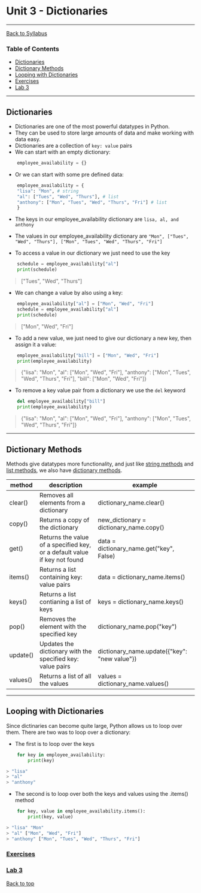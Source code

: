 # <a id="top"></a>Unit 3 - Dictionaries

---

[Back to Syllabus](https://github.com/PdxCodeGuild/Programming102#top)

### Table of Contents

- [Dictionaries](#dictionaries)
- [Dictionary Methods](#methods)
- [Looping with Dictionaries](#loops)
- [Exercises](https://github.com/PdxCodeGuild/Programming102/blob/master/practice/unit_3/)
- [Lab 3](https://github.com/PdxCodeGuild/Programming102/blob/master/labs/lab3.md)

---

## <a id="dictionaries"></a>Dictionaries

- Dictionaries are one of the most powerful datatypes in Python.
- They can be used to store large amounts of data and make working with data easy.
- Dictionaries are a collection of `key: value` pairs
- We can start with an empty dictionary:

```python
    employee_availability = {}
```

- Or we can start with some pre defined data:

```python
    employee_availability = {
    "lisa": "Mon", # string
    "al": ["Tues", "Wed", "Thurs"], # list
    "anthony": ["Mon", "Tues", "Wed", "Thurs", "Fri"] # list
    }
```

- The keys in our employee_availability dictionary are `lisa, al, and anthony`
- The values in our employee_availability dictionary are `"Mon", ["Tues", "Wed", "Thurs"], ["Mon", "Tues", "Wed", "Thurs", "Fri"]`

- To access a value in our dictionary we just need to use the key

```python
    schedule = employee_availability["al"]
    print(schedule)
```

> ["Tues", "Wed", "Thurs"]

- We can change a value by also using a key:

```python
    employee_availability["al"] = ["Mon", "Wed", "Fri"]
    schedule = employee_availability["al"]
    print(schedule)
```

> ["Mon", "Wed", "Fri"]

- To add a new value, we just need to give our dictionary a new key, then assign it a value:

```python
    employee_availability["bill"] = ["Mon", "Wed", "Fri"]
    print(employee_availability)
```

> {"lisa": "Mon", "al": ["Mon", "Wed", "Fri"], "anthony": ["Mon", "Tues", "Wed", "Thurs", "Fri"], "bill": ["Mon", "Wed", "Fri"]}

- To remove a key value pair from a dictionary we use the `del` keyword

```python
    del employee_availability["bill"]
    print(employee_availability)
```

> {"lisa": "Mon", "al": ["Mon", "Wed", "Fri"], "anthony": ["Mon", "Tues", "Wed", "Thurs", "Fri"]}

---

## <a id="methods"></a>Dictionary Methods

Methods give datatypes more functionality, and just like [string methods](https://www.w3schools.com/python/python_ref_string.asp) and [list methods](https://www.w3schools.com/python/python_ref_list.asp), we also have [dictionary methods](https://www.w3schools.com/python/python_ref_dictionary.asp).

| method   | description                                                               | example                                      |
| -------- | ------------------------------------------------------------------------- | -------------------------------------------- |
| clear()  | Removes all elements from a dictionary                                    | dictionary_name.clear()                      |
| copy()   | Returns a copy of the dictionary                                          | new_dictionary = dictionary_name.copy()      |
| get()    | Returns the value of a specified key, or a default value if key not found | data = dictionary_name.get("key", False)     |
| items()  | Returns a list containing key: value pairs                                | data = dictionary_name.items()               |
| keys()   | Returns a list contianing a list of keys                                  | keys = dictionary_name.keys()                |
| pop()    | Removes the element with the specified key                                | dictionary_name.pop("key")                   |
| update() | Updates the dictionary with the specified key: value pairs                | dictionary_name.update({"key": "new value"}) |
| values() | Returns a list of all the values                                          | values = dictionary_name.values()            |

---

## <a id="loops"></a>Looping with Dictionaries

Since dictinaries can become quite large, Python allows us to loop over them.
There are two was to loop over a dictionary:

- The first is to loop over the keys

```python
    for key in employee_availability:
        print(key)
```

```python
> "lisa"
> "al"
> "anthony"
```

- The second is to loop over both the keys and values using the .items() method

```python
    for key, value in employee_availability.items():
        print(key, value)
```

```python
> "lisa" "Mon"
> "al" ["Mon", "Wed", "Fri"]
> "anthony" ["Mon", "Tues", "Wed", "Thurs", "Fri"]
```

### [Exercises](https://github.com/PdxCodeGuild/Programming102/blob/master/practice/unit_3/)

### [Lab 3](https://github.com/PdxCodeGuild/Programming102/blob/master/labs/lab3.md)

[Back to top](#top)
